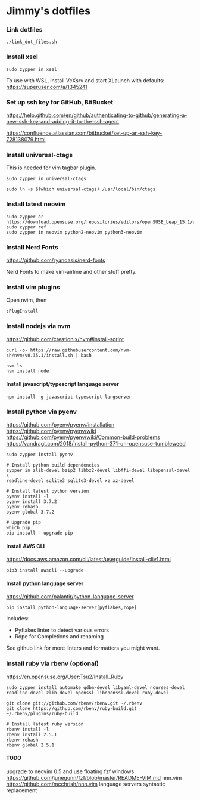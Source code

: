 # Jimmy's dotfiles

### Link dotfiles

```
./link_dot_files.sh
```

### Install xsel

```
sudo zypper in xsel
```
To use with WSL, install VcXsrv and start XLaunch with defaults: https://superuser.com/a/1345241

### Set up ssh key for GitHub, BitBucket

https://help.github.com/en/github/authenticating-to-github/generating-a-new-ssh-key-and-adding-it-to-the-ssh-agent

https://confluence.atlassian.com/bitbucket/set-up-an-ssh-key-728138079.html

### Install universal-ctags

This is needed for vim tagbar plugin.
```
sudo zypper in universal-ctags

sudo ln -s $(which universal-ctags) /usr/local/bin/ctags
```

### Install latest neovim

```
sudo zypper ar https://download.opensuse.org/repositories/editors/openSUSE_Leap_15.1/editors.repo
sudo zypper ref
sudo zypper in neovim python2-neovim python3-neovim
```

### Install Nerd Fonts

https://github.com/ryanoasis/nerd-fonts

Nerd Fonts to make vim-airline and other stuff pretty.

### Install vim plugins

Open nvim, then
```
:PlugInstall
```

### Install nodejs via nvm

https://github.com/creationix/nvm#install-script
```
curl -o- https://raw.githubusercontent.com/nvm-sh/nvm/v0.35.1/install.sh | bash

nvm ls
nvm install node
```

#### Install javascript/typescript language server
```
npm install -g javascript-typescript-langserver
```

### Install python via pyenv

https://github.com/pyenv/pyenv#installation
https://github.com/pyenv/pyenv/wiki
https://github.com/pyenv/pyenv/wiki/Common-build-problems
https://vandragt.com/2018/install-python-371-on-opensuse-tumbleweed
```
sudo zypper install pyenv

# Install python build dependencies
zypper in zlib-devel bzip2 libbz2-devel libffi-devel libopenssl-devel \
readline-devel sqlite3 sqlite3-devel xz xz-devel

# Install latest python version
pyenv install -l
pyenv install 3.7.2
pyenv rehash
pyenv global 3.7.2

# Upgrade pip
which pip
pip install --upgrade pip
```

#### Install AWS CLI

https://docs.aws.amazon.com/cli/latest/userguide/install-cliv1.html
```
pip3 install awscli --upgrade
```

#### Install python language server
https://github.com/palantir/python-language-server

```
pip install python-language-server[pyflakes,rope]
```
Includes:
* Pyflakes linter to detect various errors
* Rope for Completions and renaming

See github link for more linters and formatters you might want.

### Install ruby via rbenv (optional)

https://en.opensuse.org/User:Tsu2/Install_Ruby
```
sudo zypper install automake gdbm-devel libyaml-devel ncurses-devel readline-devel zlib-devel openssl libopenssl-devel ruby-devel

git clone git://github.com/rbenv/rbenv.git ~/.rbenv
git clone https://github.com/rbenv/ruby-build.git ~/.rbenv/plugins/ruby-build

# Install latest ruby version
rbenv install -l
rbenv install 2.5.1
rbenv rehash
rbenv global 2.5.1
```

#### TODO
upgrade to neovim 0.5 and use floating fzf windows
https://github.com/junegunn/fzf/blob/master/README-VIM.md
nnn.vim
https://github.com/mcchrish/nnn.vim
language servers
syntastic replacement
